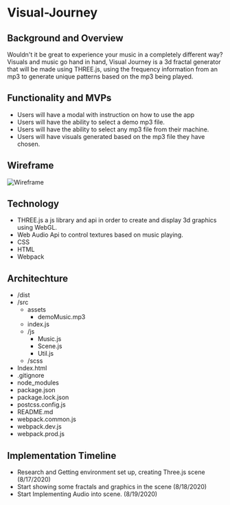 # Visual-Journey
## Background and Overview
Wouldn't it be great to experience your music in a completely different way? Visuals and music go hand in hand, Visual Journey is a 3d fractal generator that will be made using THREE.js, using the frequency information from an mp3 to generate unique patterns based on the mp3 being played.
## Functionality and MVPs 
* Users will have a modal with instruction on how to use the app
* Users will have the ability to select a demo mp3 file.
* Users will have the ability to select any mp3 file from their machine.
* Users will have visuals generated based on the mp3 file they have chosen.
## Wireframe
![Wireframe](https://i.imgur.com/lEtD7TA.png)
## Technology
* THREE.js a js library and api in order to create and display 3d graphics using WebGL.
* Web Audio Api to control textures based on music playing.
* CSS
* HTML
* Webpack
## Architechture
* /dist
* /src
  - assets
    - demoMusic.mp3
  - index.js
  - /js
    - Music.js
    - Scene.js
    - Util.js
  - /scss
* Index.html
* .gitignore
* node_modules
* package.json
* package.lock.json
* postcss.config.js
* README.md
* webpack.common.js
* webpack.dev.js
* webpack.prod.js
## Implementation Timeline 
* Research and Getting environment set up, creating Three.js scene (8/17/2020)
* Start showing some fractals and graphics in the scene (8/18/2020)
* Start Implementing Audio into scene. (8/19/2020)
